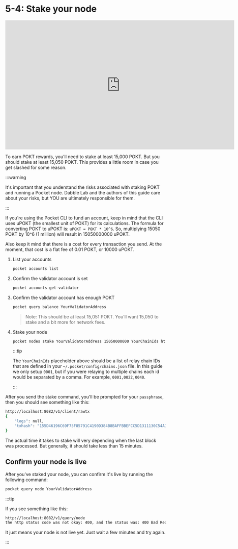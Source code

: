 # 5-4: Stake your node

<iframe id="ytplayer" type="text/html" width="720" height="405"
src="https://www.youtube.com/embed/Y7UTvIlHXRI?start=4305"
frameborder="0" allowfullscreen></iframe>

To earn POKT rewards, you'll need to stake at least 15,000 POKT. But you should stake at least 15,050 POKT. This provides a little room in case you get slashed for some reason.

:::warning

It's important that you understand the risks associated with staking POKT and running a Pocket node. Dabble Lab and the authors of this guide care about your risks, but YOU are ultimately responsible for them.

:::


If you're using the Pocket CLI to fund an account, keep in mind that the CLI uses uPOKT (the smallest unit of POKT) for its calculations. The formula for converting POKT to uPOKT is: `uPOKT = POKT * 10^6`. So, multiplying 15050 POKT by 10^6 (1 million) will result in 15050000000 uPOKT.

Also keep it mind that there is a cost for every transaction you send. At the moment, that cost is a flat fee of 0.01 POKT, or 10000 uPOKT.

1. List your accounts
   ```bash
   pocket accounts list
   ```
2. Confirm the validator account is set
    ```bash
    pocket accounts get-validator
    ```
3. Confirm the validator account has enough POKT
    ```bash
    pocket query balance YourValidatorAddress
    ```
    > Note: This should be at least 15,051 POKT. You'll want 15,050 to stake and a bit more for network fees.
4. Stake your node
    ```bash
    pocket nodes stake YourValidatorAddress 15050000000 YourChainIds https://YourNodeDnsName:443 mainnet 10000
    ```

    :::tip

    The `YourChainIds` placeholder above should be a list of relay chain IDs that are defined in your `~/.pocket/config/chains.json` file. In this guide we only setup `0001`, but if you were relaying to multiple chains each id would be separated by a comma. For example, `0001,0022,0040`.

    :::

After you send the stake command, you'll be prompted for your `passphrase`, then you should see something like this:

```bash
http://localhost:8082/v1/client/rawtx
{
    "logs": null,
    "txhash": "155D46196C69F75F85791C4190D384B8BAFFBBEFCC5D1311130C54A1C54435A7"
}
```

The actual time it takes to stake will very depending when the last block was processed. But generally, it should take less than 15 minutes.

## Confirm your node is live

After you've staked your node, you can confirm it's live by running the following command:

```bash
pocket query node YourValidatorAddress
```

:::tip

If you see something like this:

```bash
http://localhost:8082/v1/query/node
the http status code was not okay: 400, and the status was: 400 Bad Request, with a response of {"code":400,"message":"validator not found for 07f5084ab5f5246d747fd1154d5d4387ee5a7111"}
```

It just means your node is not live yet. Just wait a few minutes and try again.

:::


